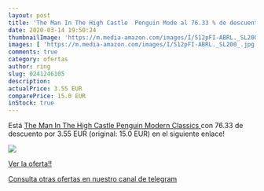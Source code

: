 ```yaml
---
layout: post
title: 'The Man In The High Castle  Penguin Mode al 76.33 % de descuento'
date: 2020-03-14 19:50:24
thumbnailImage: 'https://m.media-amazon.com/images/I/512pFI-ABRL._SL200_.jpg'
images: [ 'https://m.media-amazon.com/images/I/512pFI-ABRL._SL200_.jpg' ]
comments: true
category: ofertas
author: ring
slug: 0241246105
description:
actualPrice: 3.55 EUR
comparePrice: 15.0 EUR
inStock: true
---
```


Está [The Man In The High Castle  Penguin Modern Classics ](https://www.amazon.es/dp/0241246105/?tag=redken-21) con 76.33 de descuento por 3.55 EUR (original: 15.0 EUR) en el siguiente enlace!

[![](https://m.media-amazon.com/images/I/512pFI-ABRL._SL200_.jpg)](https://www.amazon.es/dp/0241246105/?tag=redken-21)

[Ver la oferta!!](https://www.amazon.es/dp/0241246105/?tag=redken-21)

[Consulta otras ofertas en nuestro canal de telegram](https://t.me/s/ofertas25)
